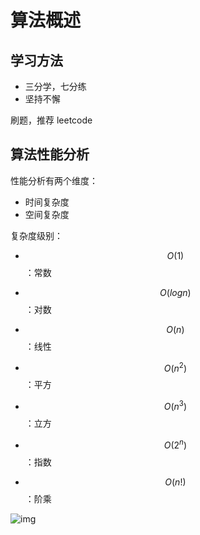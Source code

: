 # 算法概述

## 学习方法

- 三分学，七分练
- 坚持不懈

刷题，推荐 leetcode

## 算法性能分析

性能分析有两个维度：

- 时间复杂度
- 空间复杂度

复杂度级别：

- $$O(1)$$：常数

- $$O(log n)$$：对数

- $$O(n)$$：线性

- $$O(n^2)$$：平方

- $$O(n^3)$$：立方

- $$O(2^n)$$：指数

- $$O(n!)$$：阶乘

![img](https://raw.githubusercontent.com/dunwu/images/dev/snap/20200702071922.png)
